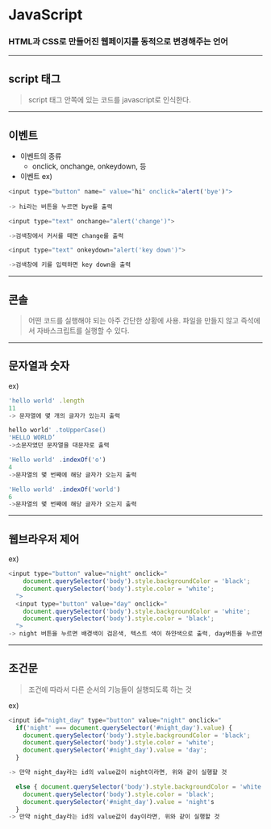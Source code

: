 # JavaScript
### HTML과 CSS로 만들어진 웹페이지를 동적으로 변경해주는 언어
___

## script 태그

> script 태그 안쪽에 있는 코드를 javascript로 인식한다.
___
##  이벤트
- 이벤트의 종류
    - onclick, onchange, onkeydown, 등
- 이벤트 ex)
```js
<input type="button" name=" value="hi" onclick="alert('bye')">
 
-> hi라는 버튼을 누르면 bye를 출력

<input type="text" onchange="alert('change')">

->검색창에서 커서를 떼면 change를 출력

<input type="text" onkeydown="alert('key down')">

->검색창에 키를 입력하면 key down을 출력
```
___

## 콘솔
> 어떤 코드를 실행해야 되는 아주 간단한 상황에 사용. 파일을 만들지 않고 즉석에서 자바스크립트를 실행할 수 있다.
___

## 문자열과 숫자

ex)
```js
'hello world' .length
11
-> 문자열에 몇 개의 글자가 있는지 출력

hello world' .toUpperCase()
'HELLO WORLD’
->소문자였던 문자열을 대문자로 출력

'Hello world' .indexOf('o')
4
->문자열의 몇 번째에 해당 글자가 오는지 출력

'Hello world' .indexOf('world')
6
->문자열의 몇 번째에 해당 글자가 오는지 출력
```
___

## 웹브라우저 제어
ex)
```js
<input type="button" value="night" onclick="
    document.querySelector('body').style.backgroundColor = 'black';
    document.querySelector('body').style.color = 'white';
  ">
  <input type="button" value="day" onclick="
    document.querySelector('body').style.backgroundColor = 'white';
    document.querySelector('body').style.color = 'black'; 
  ">
-> night 버튼을 누르면 배경색이 검은색, 텍스트 색이 하얀색으로 출력, day버튼을 누르면 그 반대
```
___
## 조건문
>조건에 따라서 다른 순서의 기능들이 실행되도록 하는 것  

ex)
```js
<input id="night_day" type="button" value="night" onclick="
  if('night' === document.querySelector('#night_day').value) {
    document.querySelector('body').style.backgroundColor = 'black';
    document.querySelector('body').style.color = 'white';
    document.querySelector('#night_day').value = 'day';
  }

-> 만약 night_day라는 id의 value값이 night이라면, 위와 같이 실행할 것

  else { document.querySelector('body').style.backgroundColor = 'white';
    document.querySelector('body').style.color = 'black';
    document.querySelector('#night_day').value = 'night's
  }
-> 만약 night_day라는 id의 value값이 day이라면, 위와 같이 실행할 것
```

